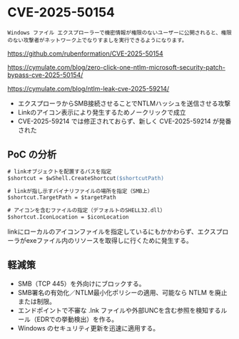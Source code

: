# CVE-2025-50154

```
Windows ファイル エクスプローラーで機密情報が権限のないユーザーに公開されると、権限のない攻撃者がネットワーク上でなりすましを実行できるようになります。
```

https://github.com/rubenformation/CVE-2025-50154

https://cymulate.com/blog/zero-click-one-ntlm-microsoft-security-patch-bypass-cve-2025-50154/

https://cymulate.com/blog/ntlm-leak-cve-2025-59214/

- エクスプローラからSMB接続させることでNTLMハッシュを送信させる攻撃
- Linkのアイコン表示により発生するためノークリックで成立
- CVE-2025-59214 では修正されておらず、新しく CVE-2025-59214 が発番された

## PoC の分析

```ps
# linkオブジェクトを配置するパスを指定
$shortcut = $wShell.CreateShortcut($shortcutPath)
```

```ps
# linkが指し示すバイナリファイルの場所を指定（SMB上）
$shortcut.TargetPath = $targetPath
```

```ps
# アイコンを含むファイルの指定（デフォルトのSHELL32.dll）
$shortcut.IconLocation = $iconLocation
```

linkにローカルのアイコンファイルを指定しているにもかかわらず、エクスプローラがexeファイル内のリソースを取得しに行くために発生する。

## 軽減策

- SMB（TCP 445）を外向けにブロックする。
- SMB署名の有効化／NTLM最小化ポリシーの適用、可能なら NTLM を廃止または制限。
- エンドポイントで不審な .lnk ファイルや外部UNCを含む参照を検知するルール（EDRでの挙動検出）を作る。
- Windows のセキュリティ更新を迅速に適用する。
